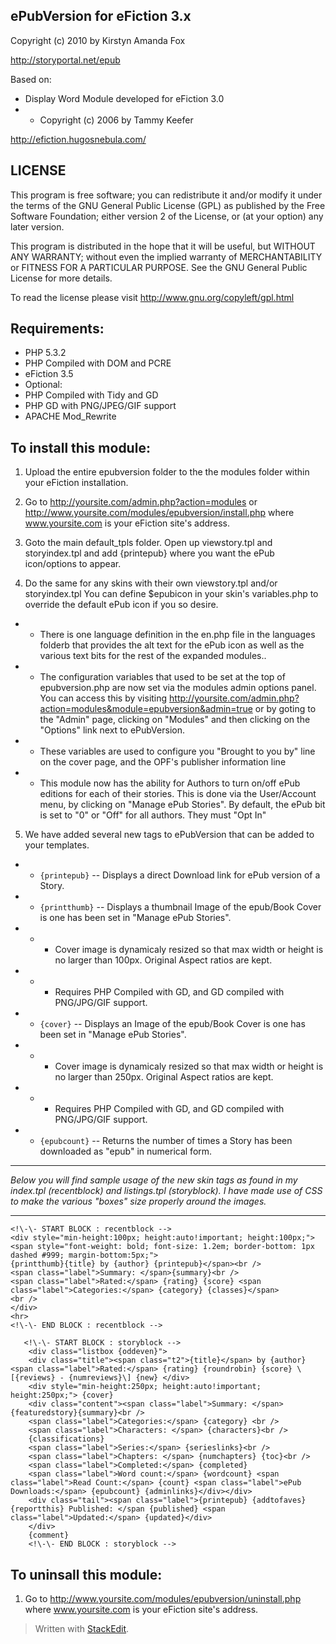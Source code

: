 ePubVersion for eFiction 3.x
----------
Copyright (c) 2010 by Kirstyn Amanda Fox

http://storyportal.net/epub

Based on:
 - Display Word Module developed for eFiction 3.0
  - - Copyright (c) 2006 by Tammy Keefer

http://efiction.hugosnebula.com/

LICENSE
----------
This program is free software; you can redistribute it and/or modify it under the terms of the GNU General Public License (GPL) as published by the Free Software Foundation; either version 2 of the License, or (at your option) any later version.

This program is distributed in the hope that it will be useful, but WITHOUT ANY WARRANTY; without even the implied warranty of MERCHANTABILITY or FITNESS FOR A PARTICULAR PURPOSE. See the GNU General Public License for more details.

To read the license please visit http://www.gnu.org/copyleft/gpl.html

Requirements:
----------
 - PHP 5.3.2
 -  PHP Compiled with DOM and PCRE
 -  eFiction 3.5
 -  Optional:
 -  PHP Compiled with Tidy and GD
 -  PHP GD with PNG/JPEG/GIF support
 -  APACHE Mod_Rewrite

To install this module:
----------
1. Upload the entire epubversion folder to the the modules folder within your eFiction installation.

2. Go to http://yoursite.com/admin.php?action=modules or http://www.yoursite.com/modules/epubversion/install.php where www.yoursite.com is your eFiction site's address.

3. Goto the main default_tpls folder. Open up viewstory.tpl and storyindex.tpl and add {printepub} where you want the ePub icon/options to appear.

4. Do the same for any skins with their own viewstory.tpl and/or storyindex.tpl You can define $epubicon in your skin's variables.php to override the default ePub icon if you so desire. 

 - - There is one language definition in the en.php file in the languages folderb that provides the alt text for the ePub icon as well as the various text bits for the rest of the expanded modules..

- - The configuration variables that used to be set at the top of epubversion.php are now set via the modules admin options panel. You can access this by visiting http://yoursite.com/admin.php?action=modules&module=epubversion&admin=true or by goting to the "Admin" page, clicking on "Modules" and then clicking on the "Options" link next to ePubVersion.

- - These variables are used to configure you "Brought to you by" line on the cover page, and the OPF's publisher information line

- - This module now has the ability for Authors to turn on/off ePub editions for each of their stories. This is done via the User/Account menu, by clicking on "Manage ePub Stories". By default, the ePub bit is set to "0" or "Off" for all authors. They must "Opt In"

5. We have added several new tags to ePubVersion that can be added to your templates.

- - `{printepub}` -- Displays a direct Download link for ePub version of a Story.

- - `{printthumb}` -- Displays a thumbnail Image of the epub/Book Cover is one has been set in "Manage ePub Stories". 
-  - - Cover image is dynamicaly resized so that max width or height is no larger than 100px. Original Aspect ratios are kept.
- - - Requires PHP Compiled with GD, and GD compiled with PNG/JPG/GIF support.

- - `{cover}` -- Displays an Image of the epub/Book Cover is one has been set in "Manage ePub Stories". 
-  - - Cover image is dynamicaly resized so that max width or height is no larger than 250px. Original Aspect ratios are kept.
- - - Requires PHP Compiled with GD, and GD compiled with PNG/JPG/GIF support.

- - `{epubcount}` -- Returns the number of times a Story has been downloaded as "epub" in numerical form.
----------

*Below you will find sample usage of the new skin tags as found in my index.tpl (recentblock) and listings.tpl (storyblock). I have made use of CSS to make the various "boxes" size properly around the images.*

----------

    <!\-\- START BLOCK : recentblock -->  
    <div style="min-height:100px; height:auto!important; height:100px;">
    <span style="font-weight: bold; font-size: 1.2em; border-bottom: 1px dashed #999; margin-bottom:5px;">
    {printthumb}{title} by {author} {printepub}</span><br />
    <span class="label">Summary: </span>{summary}<br />
    <span class="label">Rated:</span> {rating} {score} <span class="label">Categories:</span> {category} {classes}</span>
    <br />
    </div>
    <hr>
    <!\-\- END BLOCK : recentblock -->
```
   <!\-\- START BLOCK : storyblock -->
    <div class="listbox {oddeven}">
    <div class="title"><span class="t2">{title}</span> by {author} <span class="label">Rated:</span> {rating} {roundrobin} {score} \[{reviews} - {numreviews}\] {new} </div>
    <div style="min-height:250px; height:auto!important; height:250px;"> {cover}
    <div class="content"><span class="label">Summary: </span>{featuredstory}{summary}<br />
    <span class="label">Categories:</span> {category} <br />
    <span class="label">Characters: </span> {characters}<br />
    {classifications}
    <span class="label">Series:</span> {serieslinks}<br />
    <span class="label">Chapters: </span> {numchapters} {toc}<br />
    <span class="label">Completed:</span> {completed}
    <span class="label">Word count:</span> {wordcount} <span class="label">Read Count:</span> {count} <span class="label">ePub Downloads:</span> {epubcount} {adminlinks}</div></div>
    <div class="tail"><span class="label">{printepub} {addtofaves} {reportthis} Published: </span {published} <span class="label">Updated:</span> {updated}</div>
    </div>
    {comment}
    <!\-\- END BLOCK : storyblock -->
```
To uninsall this module:
----------
1. Go to http://www.yoursite.com/modules/epubversion/uninstall.php where www.yoursite.com is your eFiction site's address.

> Written with [StackEdit](https://stackedit.io/).
